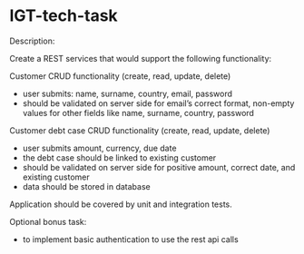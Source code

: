 # IGT-tech-task
Description:


Create a REST services that would support the following functionality: 

Customer CRUD functionality (create, read, update, delete) 
   - user submits: name, surname, country, email, password
   - should be validated on server side for email’s correct format, non-empty values for other fields like name, surname, country, password
   
Customer debt case CRUD functionality (create, read, update, delete) 

   - user submits amount, currency, due date
   - the debt case should be linked to existing customer 
   - should be validated on server side for positive amount, correct date, and existing customer 
   - data should be stored in database
      
Application should be covered by unit and integration tests.

Optional bonus task:
  - to implement basic authentication to use the rest api calls
